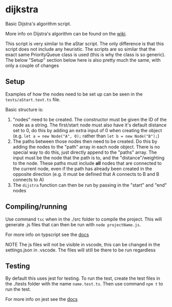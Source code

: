 # dijkstra

Basic Dijstra's algorithm script.

More info on Dijstra's algorithm can be found on the [wiki](https://en.wikipedia.org/wiki/Dijkstra%27s_algorithm).

This script is very similar to the aStar script. The only difference is that this script does not include any heuristic. The scripts are so similar that the exact same PriorityQueue class is used (this is why the class is so generic). The below "Setup" section below here is also pretty much the same, with only a couple of changes

## Setup

Examples of how the nodes need to be set up can be seen in the `tests/aStart.text.ts` file.

Basic structure is:

1. "nodes" need to be created. The constructor must be given the ID of the node as a string. The first/start node must also have it's default distance set to 0, do this by adding an extra input of 0 when creating the object (e.g. `let a = new Node("A", 0);` rather than `let b = new Node("B");`)
2. The paths between those nodes then need to be created. Do this by adding the nodes to the "path" array in each node object. There is no special way to do this, just directly append to the "paths" array. The input must be the node that the path is to, and the "distance"/weighting to the node. These paths must include **all** nodes that are connected to the current node, even if the path has already been created in the opposite direction (e.g. it must be defined that A connects to B and B connects to A)
3. The `dijstra` function can then be run by passing in the "start" and "end" nodes

## Compiling/running

Use command `tsc` when in the ./src folder to compile the project. This will generate .js files that can then be run with `node projectName.js`.

For more info on typscript see the [docs](https://www.typescriptlang.org/docs/home.html)

NOTE The js files will not be visible in vscode, this can be changed in the settings.json in .vscode. The files will still be there to be run regardless

## Testing

By default this uses jest for testing. To run the test, create the test files in the ./tests folder with the name `name.test.ts`. Then use command `npm t` to run the test.

For more info on jest see the [docs](https://jestjs.io/docs/en/getting-started)
